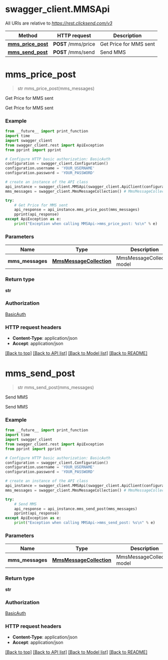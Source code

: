 # swagger_client.MMSApi

All URIs are relative to *https://rest.clicksend.com/v3*

Method | HTTP request | Description
------------- | ------------- | -------------
[**mms_price_post**](MMSApi.md#mms_price_post) | **POST** /mms/price | Get Price for MMS sent
[**mms_send_post**](MMSApi.md#mms_send_post) | **POST** /mms/send | Send MMS


# **mms_price_post**
> str mms_price_post(mms_messages)

Get Price for MMS sent

Get Price for MMS sent

### Example
```python
from __future__ import print_function
import time
import swagger_client
from swagger_client.rest import ApiException
from pprint import pprint

# Configure HTTP basic authorization: BasicAuth
configuration = swagger_client.Configuration()
configuration.username = 'YOUR_USERNAME'
configuration.password = 'YOUR_PASSWORD'

# create an instance of the API class
api_instance = swagger_client.MMSApi(swagger_client.ApiClient(configuration))
mms_messages = swagger_client.MmsMessageCollection() # MmsMessageCollection | MmsMessageCollection model

try:
    # Get Price for MMS sent
    api_response = api_instance.mms_price_post(mms_messages)
    pprint(api_response)
except ApiException as e:
    print("Exception when calling MMSApi->mms_price_post: %s\n" % e)
```

### Parameters

Name | Type | Description  | Notes
------------- | ------------- | ------------- | -------------
 **mms_messages** | [**MmsMessageCollection**](MmsMessageCollection.md)| MmsMessageCollection model | 

### Return type

**str**

### Authorization

[BasicAuth](../README.md#BasicAuth)

### HTTP request headers

 - **Content-Type**: application/json
 - **Accept**: application/json

[[Back to top]](#) [[Back to API list]](../README.md#documentation-for-api-endpoints) [[Back to Model list]](../README.md#documentation-for-models) [[Back to README]](../README.md)

# **mms_send_post**
> str mms_send_post(mms_messages)

Send MMS

Send MMS

### Example
```python
from __future__ import print_function
import time
import swagger_client
from swagger_client.rest import ApiException
from pprint import pprint

# Configure HTTP basic authorization: BasicAuth
configuration = swagger_client.Configuration()
configuration.username = 'YOUR_USERNAME'
configuration.password = 'YOUR_PASSWORD'

# create an instance of the API class
api_instance = swagger_client.MMSApi(swagger_client.ApiClient(configuration))
mms_messages = swagger_client.MmsMessageCollection() # MmsMessageCollection | MmsMessageCollection model

try:
    # Send MMS
    api_response = api_instance.mms_send_post(mms_messages)
    pprint(api_response)
except ApiException as e:
    print("Exception when calling MMSApi->mms_send_post: %s\n" % e)
```

### Parameters

Name | Type | Description  | Notes
------------- | ------------- | ------------- | -------------
 **mms_messages** | [**MmsMessageCollection**](MmsMessageCollection.md)| MmsMessageCollection model | 

### Return type

**str**

### Authorization

[BasicAuth](../README.md#BasicAuth)

### HTTP request headers

 - **Content-Type**: application/json
 - **Accept**: application/json

[[Back to top]](#) [[Back to API list]](../README.md#documentation-for-api-endpoints) [[Back to Model list]](../README.md#documentation-for-models) [[Back to README]](../README.md)

